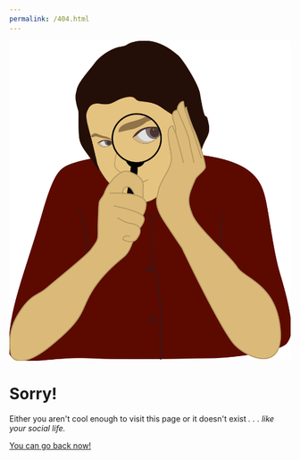 ```yaml
---
permalink: /404.html
---
```

<div>
<img src="assets/magnifying_glass2.png" />
  <main>
    <h1>Sorry!</h1>
    <p>
      Either you aren't cool enough to visit this page or it doesn't exist <em>. . . like your social life.</em>
    </p>
    <a href="https://sarah-wach.github.io/">You can go back now!</a>
  </main>
</div>
